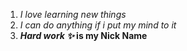 1. *I love learning new things*
2.  _I can do anything if i put my mind to it_
3.   __*Hard work ✨* is my Nick Name__ 
